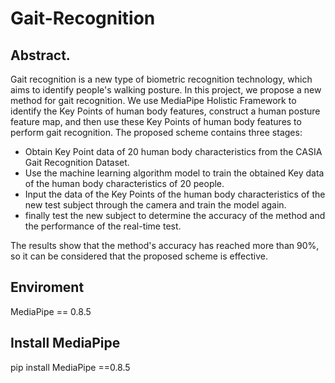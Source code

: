 # Gait-Recognition
## Abstract. 
Gait recognition is a new type of biometric recognition technology, which aims to identify people's walking posture. In this project, we propose a new method for gait recognition. We use MediaPipe Holistic Framework to identify the Key Points of human body features, construct a human posture feature map, and then use these Key Points of human body features to perform gait recognition. The proposed scheme contains three stages: 
- Obtain Key Point data of 20 human body characteristics from the CASIA Gait Recognition Dataset. 
- Use the machine learning algorithm model to train the obtained Key data of the human body characteristics of 20 people. 
- Input the data of the Key Points of the human body characteristics of the new test subject through the camera and train the model again.
- finally test the new subject to determine the accuracy of the method and the performance of the real-time test. 

The results show that the method's accuracy has reached more than 90%, so it can be considered that the proposed scheme is effective.

## Enviroment
MediaPipe == 0.8.5

## Install MediaPipe
pip install MediaPipe ==0.8.5

